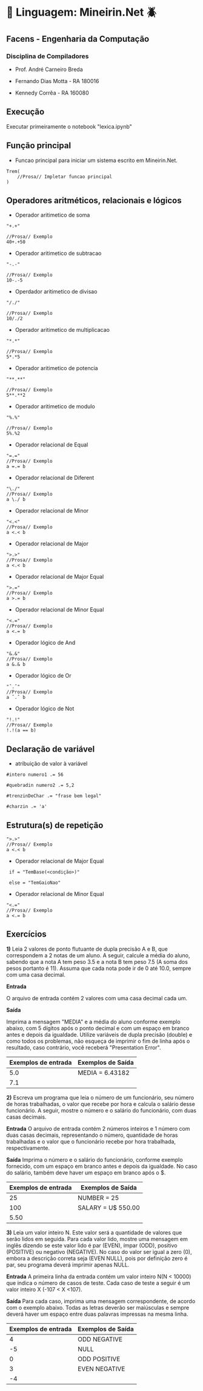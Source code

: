 # :bug: Linguagem: Mineirin.Net :beetle:

## Facens - Engenharia da Computação

### Disciplina de Compiladores

- Prof. André Carneiro Breda

- Fernando Dias Motta - RA 180016
- Kennedy Corrêa - RA 160080

## Execução
Executar primeiramente o notebook "lexica.ipynb"

## Função principal

- Funcao principal para iniciar um sistema escrito em Mineirin.Net.

```
Trem(
    //Prosa// Impletar funcao principal
)
```

## Operadores aritméticos, relacionais e lógicos

- Operador aritimetico de soma

```
"+.+"

//Prosa// Exemplo
40+.+50

```

- Operador aritimetico de subtracao

```
"-.-"

//Prosa// Exemplo
10-.-5

```

- Operdador aritimetico de divisao

```
"/./"

//Prosa// Exemplo
10/./2

```

- Operador aritimetico de multiplicacao

```
"*.*"

//Prosa// Exemplo
5*.*5

```

- Operador aritimetico de potencia

```
"**.**"

//Prosa// Exemplo
5**.**2

```

- Operador aritimetico de modulo

```
"%.%"

//Prosa// Exemplo
5%.%2

```

- Operador relacional de Equal

```
"=.="
//Prosa// Exemplo
a =.= b
```

- Operador relacional de Diferent

```
"\./"
//Prosa// Exemplo
a \./ b
```

- Operador relacional de Minor

```
"<.<"
//Prosa// Exemplo
a <.< b
```

- Operador relacional de Major

```
">.>"
//Prosa// Exemplo
a <.< b
```

- Operador relacional de Major Equal

```
">.="
//Prosa// Exemplo
a >.= b
```

- Operador relacional de Minor Equal

```
"<.="
//Prosa// Exemplo
a <.= b
```

- Operador lógico de And

```
"&.&"
//Prosa// Exemplo
a &.& b
```

- Operador lógico de Or

```
"ˆ.ˆ"
//Prosa// Exemplo
a ˆ.ˆ b
```

- Operador lógico de Not

```
"!.!"
//Prosa// Exemplo
!.!(a == b)
```

## Declaração de variável

- atribuição de valor à variável

```
#intero numero1 .= 56

#quebradin numero2 .= 5,2

#trenzinDeChar .= "frase bem legal"

#charzin .= 'a'
```

## Estrutura(s) de repetição

```
">.>"
//Prosa// Exemplo
a <.< b
```

- Operador relacional de Major Equal

```
 if = "TemBase(<condição>)"

 else = "TemGaioNao"
```

- Operador relacional de Minor Equal

```
"<.="
//Prosa// Exemplo
a <.= b
```

## Exercícios

**1)** Leia 2 valores de ponto flutuante de dupla precisão A e B, que correspondem a 2 notas de um aluno. A seguir, calcule a média do aluno, sabendo que a nota A tem peso 3.5 e a nota B tem peso 7.5 (A soma dos pesos portanto é 11). Assuma que cada nota pode ir de 0 até 10.0, sempre com uma casa decimal.

**Entrada**

O arquivo de entrada contém 2 valores com uma casa decimal cada um.

**Saída**

Imprima a mensagem "MEDIA" e a média do aluno conforme exemplo abaixo, com 5 dígitos após o ponto decimal e com um espaço em branco antes e depois da igualdade. Utilize variáveis de dupla precisão (double) e como todos os problemas, não esqueça de imprimir o fim de linha após o resultado, caso contrário, você receberá "Presentation Error".

| Exemplos de entrada | Exemplos de Saída |
| ------------------- | ----------------- |
| 5.0                 | MEDIA = 6.43182   |
| 7.1                 |

**2)** Escreva um programa que leia o número de um funcionário, seu número de horas trabalhadas, o valor que recebe por hora e calcula o salário desse funcionário. A seguir, mostre o número e o salário do funcionário, com duas casas decimais.

**Entrada**
O arquivo de entrada contém 2 números inteiros e 1 número com duas casas decimais, representando o número, quantidade de horas trabalhadas e o valor que o funcionário recebe por hora trabalhada, respectivamente.

**Saída**
Imprima o número e o salário do funcionário, conforme exemplo fornecido, com um espaço em branco antes e depois da igualdade. No caso do salário, também deve haver um espaço em branco após o $.

| Exemplos de entrada | Exemplos de Saída  |
| ------------------- | ------------------ |
| 25                  | NUMBER = 25        |
| 100                 | SALARY = U$ 550.00 |
| 5.50                |

**3)** Leia um valor inteiro N. Este valor será a quantidade de valores que serão lidos em seguida. Para cada valor lido, mostre uma mensagem em inglês dizendo se este valor lido é par (EVEN), ímpar (ODD), positivo (POSITIVE) ou negativo (NEGATIVE). No caso do valor ser igual a zero (0), embora a descrição correta seja (EVEN NULL), pois por definição zero é par, seu programa deverá imprimir apenas NULL.

**Entrada**
A primeira linha da entrada contém um valor inteiro N(N < 10000) que indica o número de casos de teste. Cada caso de teste a seguir é um valor inteiro X (-107 < X <107).

**Saída**
Para cada caso, imprima uma mensagem correspondente, de acordo com o exemplo abaixo. Todas as letras deverão ser maiúsculas e sempre deverá haver um espaço entre duas palavras impressas na mesma linha.

| Exemplos de entrada | Exemplos de Saída |
| ------------------- | ----------------- |
| 4                   | ODD NEGATIVE      |
| -5                  | NULL              |
| 0                   | ODD POSITIVE      |
| 3                   | EVEN NEGATIVE     |
| -4                  |
